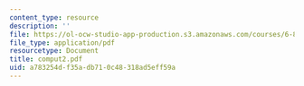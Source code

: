 ```yaml
---
content_type: resource
description: ''
file: https://ol-ocw-studio-app-production.s3.amazonaws.com/courses/6-844-computability-theory-of-and-with-scheme-spring-2003/a783254df35adb710c48318ad5eff59a_comput2.pdf
file_type: application/pdf
resourcetype: Document
title: comput2.pdf
uid: a783254d-f35a-db71-0c48-318ad5eff59a
---
```

